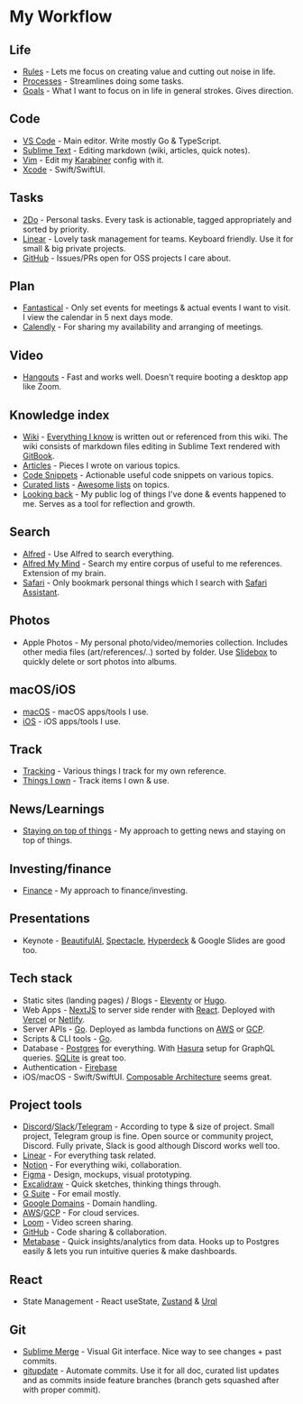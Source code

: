# My Workflow

## Life

* [Rules](../focusing/rules.md) - Lets me focus on creating value and cutting out noise in life.
* [Processes](../focusing/processes.md) - Streamlines doing some tasks.
* [Goals](../focusing/goals.md) - What I want to focus on in life in general strokes. Gives direction.

## Code

* [VS Code](../text-editors/vs-code/) - Main editor. Write mostly Go & TypeScript.
* [Sublime Text](../text-editors/sublime-text/) - Editing markdown \(wiki, articles, quick notes\).
* [Vim](../text-editors/vim/) - Edit my [Karabiner](../macos/macos-apps/karabiner.md) config with it.
* [Xcode](../macos/macos-apps/xcode/) - Swift/SwiftUI.

## Tasks

* [2Do](../macos/macos-apps/2do.md) - Personal tasks. Every task is actionable, tagged appropriately and sorted by priority.
* [Linear](https://linear.app/) - Lovely task management for teams. Keyboard friendly. Use it for small & big private projects.
* [GitHub](../open-source/github/) - Issues/PRs open for OSS projects I care about.

## Plan

* [Fantastical](../macos/macos-apps/fantastical.md) - Only set events for meetings & actual events I want to visit. I view the calendar in 5 next days mode.
* [Calendly](https://calendly.com/) - For sharing my availability and arranging of meetings.

## Video

* [Hangouts](https://hangouts.google.com) - Fast and works well. Doesn't require booting a desktop app like Zoom.

## Knowledge index

* [Wiki](https://github.com/0xlucipher/knowledge/tree/ae9b6ce3bed64bfed361045bef87b2f89d22f924/readme.md) - [Everything I know](everything-i-know.md) is written out or referenced from this wiki. The wiki consists of markdown files editing in Sublime Text rendered with [GitBook](https://www.gitbook.com).
* [Articles](my-articles.md) - Pieces I wrote on various topics.
* [Code Snippets](https://code.nikitavoloboev.xyz) - Actionable useful code snippets on various topics.
* [Curated lists](https://github.com/learn-anything/curated-lists) - [Awesome lists](https://github.com/sindresorhus/awesome) on topics.
* [Looking back]() - My public log of things I've done & events happened to me. Serves as a tool for reflection and growth.

## Search

* [Alfred](../macos/macos-apps/alfred/) - Use Alfred to search everything.
* [Alfred My Mind](https://github.com/nikitavoloboev/alfred-my-mind) - Search my entire corpus of useful to me references. Extension of my brain.
* [Safari](../web/browsers/safari.md) - Only bookmark personal things which I search with [Safari Assistant](https://github.com/deanishe/alfred-safari-assistant).

## Photos

* Apple Photos - My personal photo/video/memories collection. Includes other media files \(art/references/..\) sorted by folder. Use [Slidebox](http://slidebox.co/) to quickly delete or sort photos into albums.

## macOS/iOS

* [macOS](https://github.com/nikitavoloboev/my-mac-os) - macOS apps/tools I use.
* [iOS](https://github.com/nikitavoloboev/my-ios) - iOS apps/tools I use.

## Track

* [Tracking](tracking.md) - Various things I track for my own reference.
* [Things I own](things.md) - Track items I own & use.

## News/Learnings

* [Staying on top of things](../research/staying-on-top-of-things.md) - My approach to getting news and staying on top of things.

## Investing/finance

* [Finance](../economy/finance.md) - My approach to finance/investing.

## Presentations

* Keynote - [BeautifulAI](https://www.beautiful.ai), [Spectacle](https://formidable.com/open-source/spectacle/), [Hyperdeck](https://hyperdeck.io/) & Google Slides are good too.

## Tech stack

* Static sites \(landing pages\) / Blogs - [Eleventy](https://github.com/11ty/eleventy) or [Hugo](https://github.com/gohugoio/hugo).
* Web Apps - [NextJS](https://nextjs.org/) to server side render with [React](https://github.com/facebook/react). Deployed with [Vercel](https://vercel.com/learn-anything) or [Netlify](https://www.netlify.com).
* Server APIs - [Go](https://golang.org/). Deployed as lambda functions on [AWS](https://aws.amazon.com/lambda/) or [GCP](https://cloud.google.com/functions).
* Scripts & CLI tools - [Go](https://golang.org/).
* Database - [Postgres](https://www.postgresql.org) for everything. With [Hasura](https://hasura.io) setup for GraphQL queries. [SQLite](https://www.sqlite.org) is great too.
* Authentication - [Firebase](https://firebase.google.com/docs/auth)
* iOS/macOS - Swift/SwiftUI. [Composable Architecture](https://github.com/pointfreeco/swift-composable-architecture) seems great.

## Project tools

* [Discord](../tools/discord.md)/[Slack](../tools/slack.md)/[Telegram](../tools/telegram.md) - According to type & size of project. Small project, Telegram group is fine. Open source or community project, Discord. Fully private, Slack is good although Discord works well too.
* [Linear](https://linear.app/) - For everything task related.
* [Notion](../tools/notion.md) - For everything wiki, collaboration.
* [Figma](../design/figma/) - Design, mockups, visual prototyping.
* [Excalidraw](https://excalidraw.com/) - Quick sketches, thinking things through.
* [G Suite](https://gsuite.google.com) - For email mostly.
* [Google Domains](https://domains.google) - Domain handling.
* [AWS](../cloud-computing/aws/)/[GCP](https://cloud.google.com) - For cloud services.
* [Loom](https://www.loom.com/) - Video screen sharing.
* [GitHub](https://github.com) - Code sharing & collaboration.
* [Metabase](https://www.metabase.com/) - Quick insights/analytics from data. Hooks up to Postgres easily & lets you run intuitive queries & make dashboards.

## React

* State Management - React useState, [Zustand](https://github.com/react-spring/zustand) & [Urql](https://github.com/FormidableLabs/urql)

## Git

* [Sublime Merge](https://simgenie.app/) - Visual Git interface. Nice way to see changes + past commits.
* [gitupdate](https://github.com/nikitavoloboev/gitupdate) - Automate commits. Use it for all doc, curated list updates and as commits inside feature branches \(branch gets squashed after with proper commit\).

